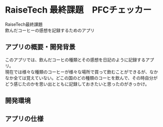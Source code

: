# RaiseTech 最終課題　PFCチェッカー
RaiseTech最終課題  
飲んだコーヒーの感想を記録するためのアプリ

## アプリの概要・開発背景
このアプリでは、飲んだコーヒの種類とその感想を日記のように記録するアプリ。  
現在では様々な種類のコーヒーが様々な場所で買って飲むことができるが、なかなか全ては覚えていない。どこの国のどの種類のコーヒを飲んで、その時自分がどう感じたのかを思い出とともに記録しておきたいと思ったのがきっかけ。

## 開発環境

## アプリの仕様


